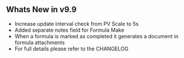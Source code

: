 Whats New in v9.9
--------------------------
- Increase update interval check from PV Scale to 5s
- Added separate notes field for Formula Make
- When a formula is marked as completed it generates a document in formula attachments
- For full details please refer to the CHANGELOG
